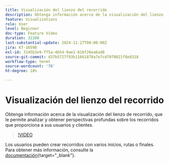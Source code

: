 ```yaml
---
title: Visualización del lienzo del recorrido
description: Obtenga información acerca de la visualización del lienzo de recorrido, que le permite analizar y obtener perspectivas profundas sobre los recorridos que proporciona a sus usuarios y clientes.
feature: Visualizations
role: User
level: Beginner
doc-type: Feature Video
duration: 32280
last-substantial-update: 2024-11-27T00:00:00Z
jira: KT-16598
exl-id: 3145b3e9-ff5a-4b54-9ae1-816f26ea6ad8
source-git-commit: d37b5727f93b11661878a7e7cd7070821f8e8318
workflow-type: tm+mt
source-wordcount: '76'
ht-degree: 18%

---
```


# Visualización del lienzo del recorrido

Obtenga información acerca de la visualización del lienzo de recorrido, que le permite analizar y obtener perspectivas profundas sobre los recorridos que proporciona a sus usuarios y clientes.

>[!VIDEO](https://video.tv.adobe.com/v/3440629/?learn=on&captions=spa)

Los usuarios pueden crear recorridos con varios inicios, rutas o finales. Para obtener más información, consulte la [documentación](https://experienceleague.adobe.com/es/docs/analytics-platform/using/cja-workspace/visualizations/journey-canvas/journey-canvas){target="_blank"}.
